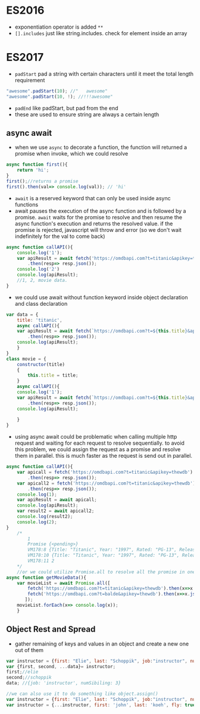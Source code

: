 # ES2016
- exponentiation operator is added `**`
- `[].includes` just like string.includes. check for element inside an array

# ES2017
- `padStart` pad a string with certain characters until it meet the total length requirement
```javascript
"awesome".padStart(10); //"   awesome"
"awesome".padStart(10, !); //!!!awesome"

```
- `padEnd` like padStart, but pad from the end
- these are used to ensure string are always a certain length 

## async await 
- when we use `async` to decorate a function, the function will returned a promise when invoke, which we could resolve
```javascript 
async function first(){
    return 'hi';
}
first();//returns a promise
first().then(val=> console.log(val)); // 'hi'
```
- `await` is a reserved keyword that can only be used inside async functions 
- await pauses the execution of the async function and is followed by a promise. `await` waits for the promise to resolve and then resume the async function's execution and returns the resolved value. if the promise is rejected, javascript will throw and error (so we don't wait indefinitely for the val to come back)
```javascript
async function callAPI(){
    console.log('1');
    var apiResult = await fetch('https://omdbapi.com?t=titanic&apikey=thewdb')
        .then(resp=> resp.json());
    console.log('2')
    console.log(apiResult);
    //1, 2, movie data.
}
```
- we could use await without function keyword inside object declaration and class declaration 
```javascript 
var data = {
    title: 'titanic',
    async callAPI(){
    var apiResult = await fetch(`https://omdbapi.com?t=${this.title}&apikey=thewdb`)
        .then(resp=> resp.json());
    console.log(apiResult);
    }
}
class movie = {
    constructor(title)
    { 
        this.title = title;
    }
    async callAPI(){
    console.log('1');
    var apiResult = await fetch(`https://omdbapi.com?t=${this.title}&apikey=thewdb`)
        .then(resp=> resp.json());  
    console.log(apiResult);
    
    }
}

```
- using async await could be problematic when calling multiple http request and waiting for each request to resolve sequentially. to avoid this problem, we could assign the request as a promise and resolve them in parallel. this is much faster as the request is send out in parallel. 
```javascript
async function callAPI(){
    var apicall = fetch('https://omdbapi.com?t=titanic&apikey=thewdb')
        .then(resp=> resp.json());
    var apicall2 = fetch('https://omdbapi.com?t=titanic&apikey=thewdb')
        .then(resp=> resp.json());
    console.log(1);
    var apiResult = await apicall;
    console.log(apiResult);
    var result2 = await apicall2;
    console.log(result2);
    console.log(2);
}
    /*
        1
        Promise {<pending>}
        VM178:8 {Title: "Titanic", Year: "1997", Rated: "PG-13", Released: "19 Dec 1997", Runtime: "194 min", …}
        VM178:10 {Title: "Titanic", Year: "1997", Rated: "PG-13", Released: "19 Dec 1997", Runtime: "194 min", …}
        VM178:11 2
    */
    //or we could utilize Promise.all to resolve all the promise in one go
async function getMovieData(){
    var movieList = await Promise.all([
        fetch('https://omdbapi.com?t=titanic&apikey=thewdb').then(x=>x.json()), 
        fetch('https://omdbapi.com?t=balde&apikey=thewdb').then(x=>x.json())
       ]);
    movieList.forEach(x=> console.log(x));
    }

```
## Object Rest and Spread
- gather remaining of keys and values in an object and create a new one out of them
```javascript
var instructor = {first: "Elie", last: "Schoppik", job:"instructor", numSibiling: 3}
var {first, second, ...data}= instructor;
first;//elie
second;//schoppik
data; //{job: 'instructor', numSibiling: 3}

//we can also use it to do something like object.assign()
var instructor = {first: "Elie", last: "Schoppik", job:"instructor", numSibiling: 3}
var instructor = {...instructor, first: 'john', last: 'koeh', fly: true}//{first: "john", last: "koeh", job: "instructor", numSibiling: 3, fly: true}
```
